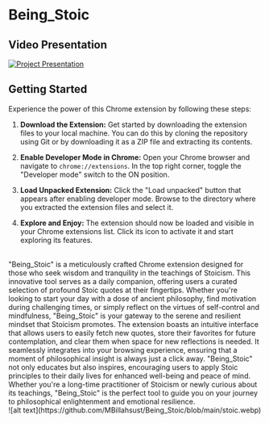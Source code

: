 # Being_Stoic
## Video Presentation
[![Project Presentation](https://img.youtube.com/vi/k8VxZiPqgWg/0.jpg)](https://www.youtube.com/watch?v=k8VxZiPqgWg)

## Getting Started

Experience the power of this Chrome extension by following these steps:

1. **Download the Extension:**
   Get started by downloading the extension files to your local machine. You can do this by cloning the repository using Git or by downloading it as a ZIP file and extracting its contents.

2. **Enable Developer Mode in Chrome:**
   Open your Chrome browser and navigate to `chrome://extensions`. In the top right corner, toggle the "Developer mode" switch to the ON position.

3. **Load Unpacked Extension:**
   Click the "Load unpacked" button that appears after enabling developer mode. Browse to the directory where you extracted the extension files and select it.

4. **Explore and Enjoy:**
   The extension should now be loaded and visible in your Chrome extensions list. Click its icon to activate it and start exploring its features.
<br>
"Being_Stoic" is a meticulously crafted Chrome extension designed for those who seek wisdom and tranquility in the teachings of Stoicism. This innovative tool serves as a daily companion, offering users a curated selection of profound Stoic quotes at their fingertips. Whether you're looking to start your day with a dose of ancient philosophy, find motivation during challenging times, or simply reflect on the virtues of self-control and mindfulness, "Being_Stoic" is your gateway to the serene and resilient mindset that Stoicism promotes. The extension boasts an intuitive interface that allows users to easily fetch new quotes, store their favorites for future contemplation, and clear them when space for new reflections is needed. It seamlessly integrates into your browsing experience, ensuring that a moment of philosophical insight is always just a click away. "Being_Stoic" not only educates but also inspires, encouraging users to apply Stoic principles to their daily lives for enhanced well-being and peace of mind. Whether you're a long-time practitioner of Stoicism or newly curious about its teachings, "Being_Stoic" is the perfect tool to guide you on your journey to philosophical enlightenment and emotional resilience.
<br>
![alt text](https://github.com/MBillahsust/Being_Stoic/blob/main/stoic.webp)
